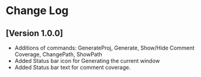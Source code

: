 # Change Log

## [Version 1.0.0]
- Additions of commands: GenerateProj, Generate, Show/Hide Comment Coverage, ChangePath, ShowPath
- Added Status bar icon for Generating the current window
- Added Status bar text for comment coverage.